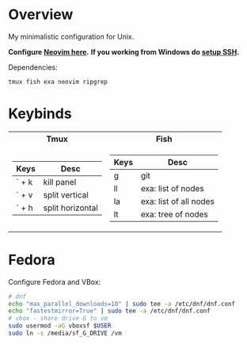 # Overview
My minimalistic configuration for Unix.  

**Configure [Neovim here](https://github.com/vad56/my-nvim).**
**If you working from Windows do [setup SSH](./SSH.md).**

Dependencies:
```bash
tmux fish exa neovim ripgrep
```

# Keybinds

<table>
<tr> <th>Tmux</th> <th>Fish</th> </tr>
<tr><td>

Keys | Desc
---|---
` + k | kill panel
` + v | split vertical
` + h | split horizontal
  
</td><td>

Keys | Desc
---|---
g | git
ll | exa: list of nodes
la | exa: list of all nodes
lt | exa: tree of nodes
  
</td></tr>
</table>

# Fedora
Configure Fedora and VBox:
```bash
# dnf
echo "max_parallel_downloads=10" | sudo tee -a /etc/dnf/dnf.conf
echo "fastestmirror=True" | sudo tee -a /etc/dnf/dnf.conf
# vbox - share drive G to vm
sudo usermod -aG vboxsf $USER
sudo ln -s /media/sf_G_DRIVE /vm
```
